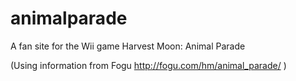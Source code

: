 # animalparade
A fan site for the Wii game Harvest Moon: Animal Parade

(Using information from Fogu
http://fogu.com/hm/animal_parade/ )
